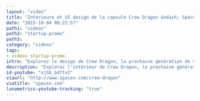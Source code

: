 ```yaml
---
layout: "video"
title: "Intérieure et UI design de la capsule Crew Dragon &ndash; SpaceX"
date: "2015-10-04 00:22:57"
path1: "videos"
path2: "startup-promo"
path3:
category: "videos"
tags:
- videos-startup-promo
intro: "Explorez le design de Crew Dragon, la prochaine génération de vaisseau spatial de SpaceX conçu pour transporter des humains vers la Station spatiale internationale et d'autres destinations."
description: "Explorez l'intérieur de Crew Dragon, la prochaine génération de vaisseau spatial de SpaceX conçu pour transporter des humains vers la Station spatiale internationale et d'autres destinations"
id-youtube: "xjSb_b4TtxI"
viaurl: "http://www.spacex.com/crew-dragon"
viatitle: "spacex.com"
lunametrics-youtube-tracking: "true"
---
```

